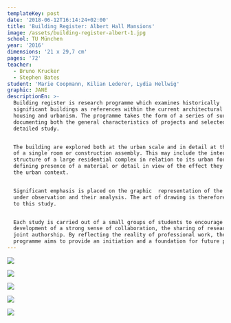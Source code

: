```yaml
---
templateKey: post
date: '2018-06-12T16:14:24+02:00'
title: 'Building Register: Albert Hall Mansions'
image: /assets/building-register-albert-1.jpg
school: TU München
year: '2016'
dimensions: '21 x 29,7 cm'
pages: '72'
teacher:
  - Bruno Krucker
  - Stephen Bates
student: 'Marie Coopmann, Kilian Lederer, Lydia Hellwig'
graphic: JANE
descriptionEn: >-
  Building register is research programme which examines historically
  significant buildings as references within the current architectural debate on
  housing and urbanism. The programme takes the form of a series of surveys
  documenting both the general characteristics of projects and selected areas of
  detailed study. 


  The building are explored both at the urban scale and in detail at the level
  of a single room or construction assembly. This may include the internal
  structure of a large residential complex in relation to its urban form, or the
  defining presence of a material or detail in view of the effect they have on
  the urban context. 


  Significant emphasis is placed on the graphic  representation of the phenomena
  under observation and their analysis. The art of drawing is therefore central
  to this study. 


  Each study is carried out of a small groups of students to encourage the
  development of a strong sense of collaboration, the sharing of research and
  joint authorship. By reflecting the reality of professional work, the
  programme aims to provide an initiation and a foundation for future practice.
---
```


![](/assets/building-register-albert-2.jpg)

![](/assets/building-register-albert-3.jpg)

![](/assets/building-register-albert-4.jpg)

![](/assets/building-register-albert-5.jpg)

![](/assets/building-register-albert-6.jpg)
